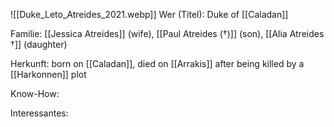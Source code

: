 ![[Duke_Leto_Atreides_2021.webp]]
Wer (Titel): Duke of [[Caladan]]

Familie: [[Jessica Atreides]] (wife), [[Paul Atreides (†)]] (son), [[Alia Atreides †]] (daughter)

Herkunft: born on [[Caladan]], died on [[Arrakis]] after being killed by a [[Harkonnen]] plot 

Know-How:

Interessantes:

